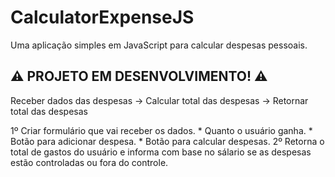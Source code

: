 # CalculatorExpenseJS
Uma aplicação simples em JavaScript para calcular despesas pessoais.

## ⚠️ PROJETO EM DESENVOLVIMENTO! ⚠️

Receber dados das despesas -> Calcular total das despesas -> Retornar total das despesas

1º Criar formulário que vai receber os dados. 
    * Quanto o usuário ganha.
    * Botão para adicionar despesa.
    * Botão para calcular despesas.
2º Retorna o total de gastos do usuário e informa com base no sálario se as despesas estão controladas ou fora do controle.

